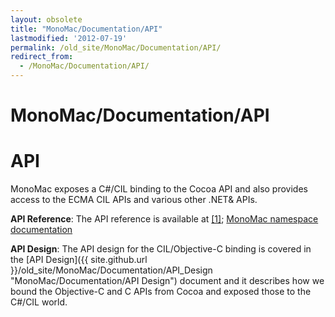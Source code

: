 ```yaml
---
layout: obsolete
title: "MonoMac/Documentation/API"
lastmodified: '2012-07-19'
permalink: /old_site/MonoMac/Documentation/API/
redirect_from:
  - /MonoMac/Documentation/API/
---
```


MonoMac/Documentation/API
=========================

API
===

MonoMac exposes a C\#/CIL binding to the Cocoa API and also provides access to the ECMA CIL APIs and various other .NET& APIs.

**API Reference**: The API reference is available at [[1]](http://docs.go-mono.com); [MonoMac namespace documentation](http://docs.go-mono.com/?link=root:/monomac-lib)

**API Design**: The API design for the CIL/Objective-C binding is covered in the [API Design]({{ site.github.url }}/old_site/MonoMac/Documentation/API_Design "MonoMac/Documentation/API Design") document and it describes how we bound the Objective-C and C APIs from Cocoa and exposed those to the C\#/CIL world.

